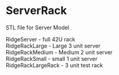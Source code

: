 # ServerRack
STL file for Server Model <br />

RidgeServer - full 42U rack <br />
RidgeRackLarge - Large 3 unit server <br />
RidgeRackMedium - Medium 2 unit server <br />
RidgeRackSmall - small 1 unit server <br />
RidgeRackLargeRack - 3 unit test rack
